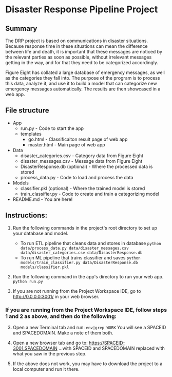 # Disaster Response Pipeline Project

## Summary
The DRP project is based on communications in disaster situations.  Because response time in these situations can mean the difference between life and death, it is important that these messages are noticed by the relevant parties as soon as possible, without irrelevant messages getting in the way, and for that they need to be categorized accordingly.

Figure Eight has collated a large database of emergency messages, as well as the categories they fall into.  The purpose of the program is to process this data, analyze it, and use it to build a model that can categorize new emergency messages automatically.  The results are then showcased in a web app.

## File structure
* App
	* run.py - Code to start the app
	* templates
		* go.html - Classificaiton result page of web app
		* master.html - Main page of web app
* Data
	* disaster_categories.csv - Category data from Figure Eight
	* disaster_messages.csv - Message data from Figure Eight
	* DisasterResponse.db (optional) - Where the processed data is stored
	* process_data.py - Code to load and process the data
* Models
	* classifier.pkl (optional) - Where the trained model is stored
	* train_classifier.py - Code to create and train a categorizing model
* README.md - You are here!

## Instructions:
1. Run the following commands in the project's root directory to set up your database and model.

    - To run ETL pipeline that cleans data and stores in database
        `python data/process_data.py data/disaster_messages.csv data/disaster_categories.csv data/DisasterResponse.db`
    - To run ML pipeline that trains classifier and saves
        `python models/train_classifier.py data/DisasterResponse.db models/classifier.pkl`

2. Run the following command in the app's directory to run your web app.
    `python run.py`

3. If you are not running from the Project Workspace IDE, go to http://0.0.0.0:3001/ in your web browser.

### If you are running from the Project Workspace IDE, follow steps 1 and 2 as above, and then do the following:
3. Open a new Terminal tab and run:
	`env|grep WORK`
	You will see a SPACEID and SPACEDOMAIN.  Make a note of them both.

4. Open a new browser tab and go to:
	https://SPACEID-3001.SPACEDOMAIN
    ...with SPACEID and SPACEDOMAIN replaced with what you saw in the previous step.
    
5. If the above does not work, you may have to download the project to a local computer and run it there.
